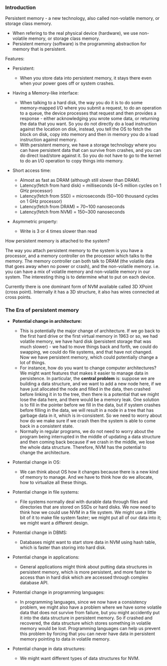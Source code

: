 ### Introduction

Persistent memory - a new technology, also called non-volatile memory, or storage class memory.

+ When refering to the real physical device (hardware), we use non-volatile memory, or storage class memory.
+ Persistent memory (software) is the programming abstraction for memory that is persistent.

Features:
+ Persistent: 
	+ When you store data into persistent memory, it stays there even when your power goes off or system crashes.
+ Having a Memory-like interface: 
	+ When talking to a hard disk, the way you do it is to do some memory-mapped I/O where you submit a request, to do an operation to a queue, the device processes that request and then provides a response - either acknowledging you wrote some data, or returning the data that you want. So you do not directly do a load instruction against the location on disk, instead, you tell the OS to fetch the block on disk, copy into memory and then in memory you do a load instruction against memory. 
	+ With persistent memory, we have a storage technology where you can have persistent data that can survive from crashes, and you can do direct load/store against it. So you do not have to go to the kernel to do an I/O operation to copy things into memory.

+ Short access time:
	+ Almost as fast as DRAM (although still slower than DRAM).
	+ Latency(fetch from hard disk) = milliseconds (4~5 million cycles on 1 GHz processor)
	+ Latency(fetch from SSD) = microseconds (50~100 thousand cycles on 1 GHz processor)
	+ Latency(fetch from DRAM) = 70~100 nanoseconds
	+ Latency(fetch from NVM) = 150~300 nanoseconds
+ Asymmetric property:
	+ Write is 3 or 4 times slower than read

How persistent memory is attached to the system?

The way you attach persistent memory to the system is you have a processor, and a memory controller on the processor which talks to the memory. The memory controller can both talk to DRAM (the volatile data that goes away when no power or crash), and the non-volatile memory. i.e. you can have a mix of volatile memory and non-volatile memory in our system. The interesting thing is to determine what to put on each device.

Currently there is one dominant form of NVM available called 3D XPoint (cross point). Internally it has a 3D structure, it also has wires connected at cross points.

### The Era of persistent memory

+ **Potential change in architecture:**

	+ This is potentially the major change of architecture. If we go back to the first hard drive or the first virtual memory in 1963 or so, we had volatile memory, we have hard disk (persistent storage that was much slower) - we had to move things back and forth, we could do swapping, we could do file systems, and that have not changed. Now we have persistent memory, which could potentially change a lot of things.
	+ For instance, how do you want to change computer architectures? We might want features that makes it easier to manage data in persistence. In particular, the **central problem** is: suppose we are building a data structure, and we want to add a new node here, if we have just allocated the node and filled in the data, then crashed before linking it in to the tree, then there is a potential that we might lose the data here, and there would be a memory leak. One solution is to fill in the pointer before we fill in the data, but if system crashes before filling in the data, we will result in a node in a tree that has garbage data in it, which is in-consistent. So we need to worry about how do we make sure if we crash then the system is able to come back in a consistent state. 
	+ Normally in regular programs, we do not need to worry about the program being interrupted in the middle of updating a data structure and then coming back because if we crash in the middle, we lose the whole data structure. Therefore, NVM has the potential to change the architecture. 

+ Potential change in OS:
	+ We can think about OS how it changes because there is a new kind of memory to manage. And we have to think how do we allocate, how to virtualize all these things. 

+ Potential change in file systems:
	+ File systems normally deal with durable data through files and directories that are stored on SSDs or hard disks. We now need to think how we could use NVM in a file system. We might use a little bit of it to make file system faster; we might put all of our data into it; we might want a different design. 

+ Potential change in DBMS:
	+ Databases might want to start store data in NVM using hash table, which is faster than storing into hard disk.

+ Potential change in applications: 
	+ General applications might think about putting data structures in persistent memory, which is more persistent, and more faster to access than in hard disk which are accessed through complex database API. 

+ Potential change in programming languages:
	+ In programming languages, since we now have a consistency problem, we might also have a problem where we have some volatile data that does not survive from failure, but you might accidently put it into the data structure in persistent memory. So if crashed and recovered, the data structure which stores something in volatile memory would be lost. Programming languages can help us prevent this problem by forcing that you can never have data in persistent memory pointing to data in volatile memory.

+ Potential change in data structures:
	+ We might want different types of data structures for NVM.
